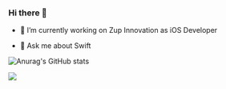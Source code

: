 ### Hi there 👋

- 🔭 I’m currently working on Zup Innovation as iOS Developer

- 💬 Ask me about Swift

![Anurag's GitHub stats](https://github-readme-stats.vercel.app/api?username=lauramarson&theme=radical&show_icons=true&count_private=true&include_all_commits=true)

![](https://komarev.com/ghpvc/?username=your-github-username&color=ff69b4)

<!--
**lauramarson/lauramarson** is a ✨ _special_ ✨ repository because its `README.md` (this file) appears on your GitHub profile.

Here are some ideas to get you started:


- 📫 How to reach me: ...


